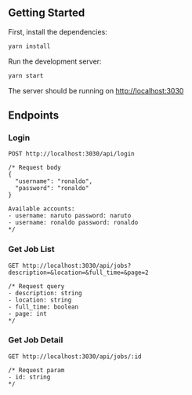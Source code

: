 ## Getting Started

First, install the dependencies:
```bash
yarn install
```

Run the development server:

```bash
yarn start
```

The server should be running on [http://localhost:3030](http://localhost:3030)

## Endpoints
### Login
```
POST http://localhost:3030/api/login

/* Request body 
{
  "username": "ronaldo",
  "password": "ronaldo"
}

Available accounts:
- username: naruto password: naruto
- username: ronaldo password: ronaldo
*/
```

### Get Job List
```
GET http://localhost:3030/api/jobs?description=&location=&full_time=&page=2

/* Request query
- description: string
- location: string
- full_time: boolean
- page: int
*/
```

### Get Job Detail
```
GET http://localhost:3030/api/jobs/:id

/* Request param
- id: string
*/
```
